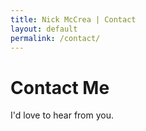 ```yaml
---
title: Nick McCrea | Contact
layout: default
permalink: /contact/
---
```


# Contact Me

I'd love to hear from you.